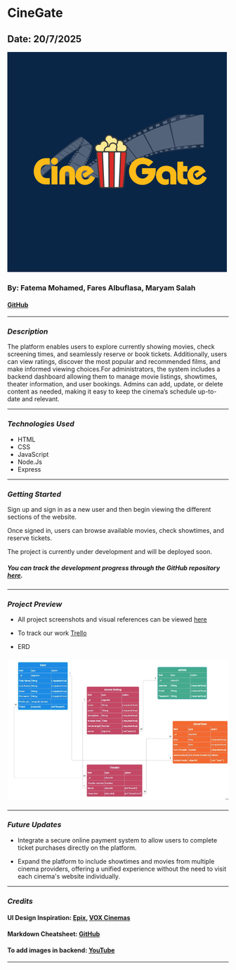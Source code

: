 # CineGate

## Date: 20/7/2025

![Image 1](readmeImage/3.png)

### By: Fatema Mohamed, Fares Albuflasa, Maryam Salah

#### [GitHub](https://github.com/FerasAlbuflasa01/cinema-website)

---

### **_Description_**

The platform enables users to explore currently showing movies, check screening times, and seamlessly reserve or book tickets. Additionally, users can view ratings, discover the most popular and recommended films, and make informed viewing choices.For administrators, the system includes a backend dashboard allowing them to manage movie listings, showtimes, theater information, and user bookings. Admins can add, update, or delete content as needed, making it easy to keep the cinema’s schedule up-to-date and relevant.

---

### **_Technologies Used_**

- HTML
- CSS
- JavaScript
- Node.Js
- Express

---

### **_Getting Started_**

Sign up and sign in as a new user and then begin viewing the different sections of the website.

Once signed in, users can browse available movies, check showtimes, and reserve tickets.

The project is currently under development and will be deployed soon.

##### You can track the development progress through the GitHub repository [here](https://github.com/FerasAlbuflasa01/cinema-website).

---

### **_Project Preview_**

- All project screenshots and visual references can be viewed [here](https://drive.google.com/file/d/1jH3iORZ3LbZDXxyJwevK8hZ0L3YHkoAa/view)

- To track our work [Trello](https://trello.com/b/cEx1qjnE/cinegate)

- ERD

#### ![ERD](readmeImage/erd.jpeg)

---

### **_Future Updates_**

- Integrate a secure online payment system to allow users to complete ticket purchases directly on the platform.

- Expand the platform to include showtimes and movies from multiple cinema providers, offering a unified experience without the need to visit each cinema's website individually.

---

### **_Credits_**

#### UI Design Inspiration: [Epix](https://www.epixcinemas.com/), [VOX Cinemas](https://bhr.voxcinemas.com/showtimes?&w=th&gad_source=1&gad_campaignid=21065925566&gbraid=0AAAAAC6jtJQEj1a4qUvOQdtK6PwN5cgwE&gclid=Cj0KCQjwhO3DBhDkARIsANxrhTo31WIDpK9HbScP1E0o6ZWRUmMzMcUXT8gIJRtYx1vwpZ03APsSVVcaAufAEALw_wcB)

#### Markdown Cheatsheet: [GitHub](https://github.com/FerasAlbuflasa01/cinema-website)

#### To add images in backend: [YouTube](https://youtu.be/GyzC-30Bqfc?si=djxQoCmqNNakgt6Z)

---
